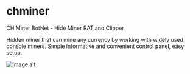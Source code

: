 # chminer
CH Miner BotNet - Hide Miner RAT and Clipper

Hidden miner that can mine any currency by working with widely used console miners. Simple informative and convenient control panel, easy setup.

![Image alt](https://img4.teletype.in/files/3a/95/3a95e637-a6df-4bbc-8ab0-f2ffb507fd52.png)

